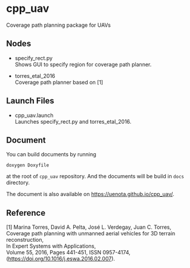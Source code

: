 # cpp_uav
Coverage path planning package for UAVs

## Nodes
- specify_rect.py  
Shows GUI to specify region for coverage path planner.

- torres_etal_2016  
Coverage path planner based on [1]

## Launch Files
- cpp_uav.launch  
Launches specify_rect.py and torres_etal_2016.

## Document
You can build documents by running 
```
doxygen Doxyfile
```
at the root of `cpp_uav` repository.
And the documents will be build in `docs` directory.

The document is also available on https://uenota.github.io/cpp_uav/.

## Reference
[1] Marina Torres, David A. Pelta, José L. Verdegay, Juan C. Torres,  
    Coverage path planning with unmanned aerial vehicles for 3D terrain reconstruction,  
    In Expert Systems with Applications,  
    Volume 55, 2016, Pages 441-451, ISSN 0957-4174, (https://doi.org/10.1016/j.eswa.2016.02.007).
